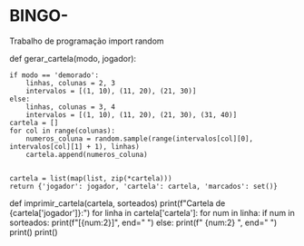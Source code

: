 # BINGO-
Trabalho de programação
import random

def gerar_cartela(modo, jogador):
    
    if modo == 'demorado':
        linhas, colunas = 2, 3
        intervalos = [(1, 10), (11, 20), (21, 30)]
    else:
        linhas, colunas = 3, 4
        intervalos = [(1, 10), (11, 20), (21, 30), (31, 40)]
    cartela = []
    for col in range(colunas):
        numeros_coluna = random.sample(range(intervalos[col][0], intervalos[col][1] + 1), linhas)
        cartela.append(numeros_coluna)
    
    
    cartela = list(map(list, zip(*cartela)))
    return {'jogador': jogador, 'cartela': cartela, 'marcados': set()}

def imprimir_cartela(cartela, sorteados)
    print(f"Cartela de {cartela['jogador']}:")
    for linha in cartela['cartela']:
        for num in linha:
            if num in sorteados:
                print(f"[{num:2}]", end=" ")
            else:
                print(f" {num:2} ", end=" ")
        print()
    print()